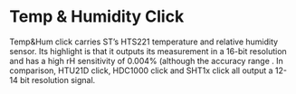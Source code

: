 Temp & Humidity Click
=====================

Temp&Hum click carries ST’s HTS221 temperature and relative humidity sensor. Its highlight is that it outputs its measurement in a 16-bit resolution and has a high rH sensitivity of 0.004% (although the accuracy range . In comparison, HTU21D click, HDC1000 click and SHT1x click all output a 12-14 bit resolution signal.

